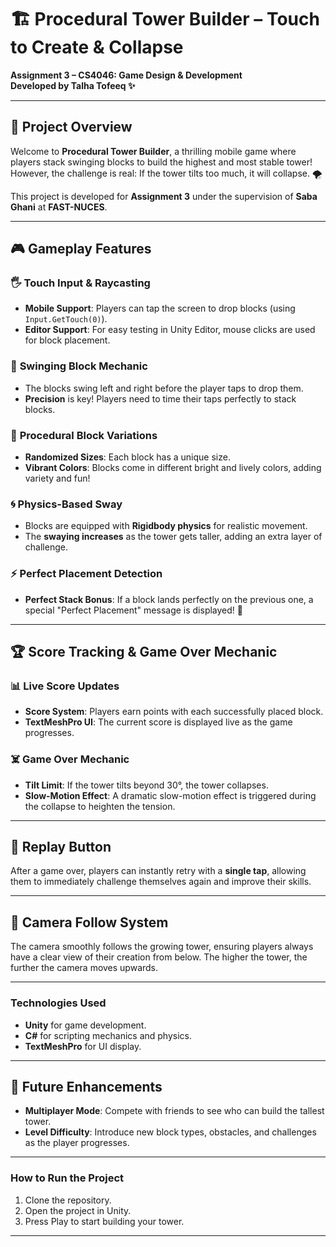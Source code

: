 # 🏗️ **Procedural Tower Builder – Touch to Create & Collapse**  
**Assignment 3 – CS4046: Game Design & Development**  
**Developed by Talha Tofeeq ✨**

---

## 📱 **Project Overview**  
Welcome to **Procedural Tower Builder**, a thrilling mobile game where players stack swinging blocks to build the highest and most stable tower! However, the challenge is real: If the tower tilts too much, it will collapse. 🌪️  

This project is developed for **Assignment 3** under the supervision of **Saba Ghani** at **FAST-NUCES**.

---

## 🎮 **Gameplay Features**

### 🖐️ **Touch Input & Raycasting**  
- **Mobile Support**: Players can tap the screen to drop blocks (using `Input.GetTouch(0)`).
- **Editor Support**: For easy testing in Unity Editor, mouse clicks are used for block placement.

### 🧱 **Swinging Block Mechanic**  
- The blocks swing left and right before the player taps to drop them.
- **Precision** is key! Players need to time their taps perfectly to stack blocks.

### 🎨 **Procedural Block Variations**  
- **Randomized Sizes**: Each block has a unique size.
- **Vibrant Colors**: Blocks come in different bright and lively colors, adding variety and fun!

### 🌀 **Physics-Based Sway**  
- Blocks are equipped with **Rigidbody physics** for realistic movement.
- The **swaying increases** as the tower gets taller, adding an extra layer of challenge.

### ⚡ **Perfect Placement Detection**  
- **Perfect Stack Bonus**: If a block lands perfectly on the previous one, a special "Perfect Placement" message is displayed! 🎯

---

## 🏆 **Score Tracking & Game Over Mechanic**

### 📊 **Live Score Updates**  
- **Score System**: Players earn points with each successfully placed block.
- **TextMeshPro UI**: The current score is displayed live as the game progresses.

### ☠️ **Game Over Mechanic**  
- **Tilt Limit**: If the tower tilts beyond 30°, the tower collapses.
- **Slow-Motion Effect**: A dramatic slow-motion effect is triggered during the collapse to heighten the tension.

---

## 🔁 **Replay Button**  
After a game over, players can instantly retry with a **single tap**, allowing them to immediately challenge themselves again and improve their skills.

---

## 🎥 **Camera Follow System**  
The camera smoothly follows the growing tower, ensuring players always have a clear view of their creation from below. The higher the tower, the further the camera moves upwards.

---

### **Technologies Used**  
- **Unity** for game development.
- **C#** for scripting mechanics and physics.
- **TextMeshPro** for UI display.

---

## 🚀 **Future Enhancements**  
- **Multiplayer Mode**: Compete with friends to see who can build the tallest tower.
- **Level Difficulty**: Introduce new block types, obstacles, and challenges as the player progresses.

---

### **How to Run the Project**  
1. Clone the repository.
2. Open the project in Unity.
3. Press Play to start building your tower.

---
